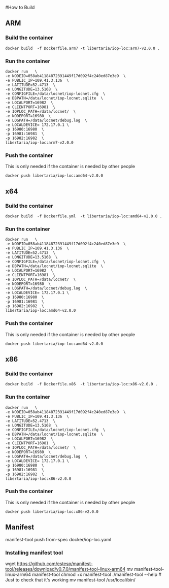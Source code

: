 #How to Build

## ARM 

### Build the container
```
docker build  -f Dockerfile.arm7 -t libertaria/iop-loc:arm7-v2.0.0 .
```

### Run the container

```
docker run   \
-e NODEID=058ab41184872391449f17d092f4c240ed87e3e9  \
-e PUBLIC_IP=109.41.3.136  \
-e LATITUDE=52.4713  \
-e LONGITUDE=13.5168  \
-e CONFIGFILE=/data/locnet/iop-locnet.cfg  \
-e DBPATH=/data/locnet/iop-locnet.sqlite  \
-e LOCALPORT=16982  \
-e CLIENTPORT=16981  \
-e IOPLOC_PATH=/data/locnet/  \
-e NODEPORT=16980  \
-e LOGPATH=/data/locnet/debug.log  \
-e LOCALDEVICE= 172.17.0.1 \
-p 16980:16980  \
-p 16981:16981  \
-p 16982:16982  \
libertaria/iop-loc:arm7-v2.0.0

```


### Push the container

This is only needed if the container is needed by other people

```
docker push libertaria/iop-loc:amd64-v2.0.0
```

## x64

### Build the container
```
docker build  -f Dockerfile.yml  -t libertaria/iop-loc:amd64-v2.0.0 .
```

### Run the container

```
docker run   \
-e NODEID=058ab41184872391449f17d092f4c240ed87e3e9  \
-e PUBLIC_IP=109.41.3.136  \
-e LATITUDE=52.4713  \
-e LONGITUDE=13.5168  \
-e CONFIGFILE=/data/locnet/iop-locnet.cfg  \
-e DBPATH=/data/locnet/iop-locnet.sqlite  \
-e LOCALPORT=16982  \
-e CLIENTPORT=16981  \
-e IOPLOC_PATH=/data/locnet/  \
-e NODEPORT=16980  \
-e LOGPATH=/data/locnet/debug.log  \
-e LOCALDEVICE= 172.17.0.1 \
-p 16980:16980  \
-p 16981:16981  \
-p 16982:16982  \
libertaria/iop-loc:amd64-v2.0.0
```

### Push the container

This is only needed if the container is needed by other people



```
docker push libertaria/iop-loc:amd64-v2.0.0
```

## x86

### Build the container
```
docker build  -f Dockerfile.x86  -t libertaria/iop-loc:x86-v2.0.0 .
```

### Run the container

```
docker run   \
-e NODEID=058ab41184872391449f17d092f4c240ed87e3e9  \
-e PUBLIC_IP=109.41.3.136  \
-e LATITUDE=52.4713  \
-e LONGITUDE=13.5168  \
-e CONFIGFILE=/data/locnet/iop-locnet.cfg  \
-e DBPATH=/data/locnet/iop-locnet.sqlite  \
-e LOCALPORT=16982  \
-e CLIENTPORT=16981  \
-e IOPLOC_PATH=/data/locnet/  \
-e NODEPORT=16980  \
-e LOGPATH=/data/locnet/debug.log  \
-e LOCALDEVICE= 172.17.0.1 \
-p 16980:16980  \
-p 16981:16981  \
-p 16982:16982  \
libertaria/iop-loc:x86-v2.0.0
```

### Push the container

This is only needed if the container is needed by other people

```
docker push libertaria/iop-loc:x86-v2.0.0
```


## Manifest

 manifest-tool push from-spec docker/iop-loc.yaml

### Installing manifest tool
wget https://github.com/estesp/manifest-tool/releases/download/v0.7.0/manifest-tool-linux-arm64
mv manifest-tool-linux-arm64 manifest-tool
chmod +x manifest-tool
./manifest-tool --help # Just to check that it's working
mv manifest-tool /usr/local/bin/


